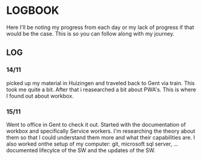 # LOGBOOK
Here I'll be noting my progress from each day or my lack of progress if that would be the case. This is so you can follow along with my journey. 

## LOG
### 14/11
picked up my material in Huizingen and traveled back to Gent via train. This took me quite a bit. After that i reasearched a bit about PWA's. This is where I found out about workbox.
### 15/11
Went to office in Gent to check it out. Started with the documentation of workbox and specifically Service workers. I'm researching the theory about them so that I could understand them more and what their capabilities are. I also worked onthe setup of my computer: git, microsoft sql server, ...
documented lifecylce of the SW and the updates of the SW. 